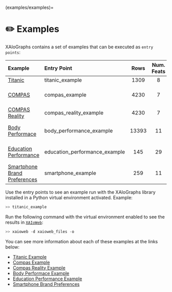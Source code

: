 (examples/examples)=
# ✏️ Examples

XAIoGraphs contains a set of examples that can be executed as `entry points`:



| Example                                                         | Entry Point                   | Rows  | Num. Feats |       Task       |
|:----------------------------------------------------------------|:------------------------------|:-----:|:----------:|:----------------:|
| [Titanic](titanic.md)                                           | titanic_example               | 1309  |     8      |      Binary      |
| [COMPAS](compas.md)                                             | compas_example                | 4230  |     7      | Multi-Class (3)  |
| [COMPAS Reality](compas_reality.md)                             | compas_reality_example        | 4230  |     7      |      Binary      |
| [Body Performace](body_performance.md)                          | body_performance_example      | 13393 |     11     | Multi-Class (3)  | 
| [Education Performance](education_performance.md)               | education_performance_example |  145  |     29     | Multi-Class (5)  |
| [Smartphone Brand Preferences](smartphone_brand_preferences.md) | smartphone_example            |  259  |     11     | Multi-Class (5)  |


Use the entry points to see an example run with the XAIoGraphs library installed in a Python virtual environment 
activated. Example:

```bash
>> titanic_example
```


Run the following command with the virtual environment enabled to see the results in [`XAIoWeb`](../xaioweb/xaioweb.md):


```python
>> xaioweb -d xaioweb_files -o
```

You can see more information about each of these examples at the links below:

* [Titanic Example](titanic.md)
* [Compas Example](compas.md)
* [Compas Reality Example](compas_reality.md)
* [Body Performace Example](body_performance.md)
* [Education Performance Example](education_performance.md)
* [Smartphone Brand Preferences](smartphone_brand_preferences.md)